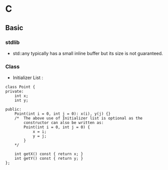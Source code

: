 # C



## Basic
### stdlib
- std::any typically has a small inline buffer but its size is not guaranteed.

### Class
- Initializer List :
```
class Point {
private:
    int x;
    int y;
 
public:
    Point(int i = 0, int j = 0): x(i), y(j) {}
    /*  The above use of Initializer list is optional as the
        constructor can also be written as:
        Point(int i = 0, int j = 0) {
            x = i;
            y = j;
        }
    */
 
    int getX() const { return x; }
    int getY() const { return y; }
};
```